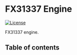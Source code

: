# FX31337 Engine

[![License][license-image]][license-link]

FX31337 engine.

## Table of contents

<!-- TOC -->
<!-- /TOC -->

<!-- Named links -->

[license-image]: https://img.shields.io/github/license/EA31337/EA31337-classes.svg
[license-link]: https://tldrlegal.com/license/gnu-general-public-license-v3-(gpl-3)
